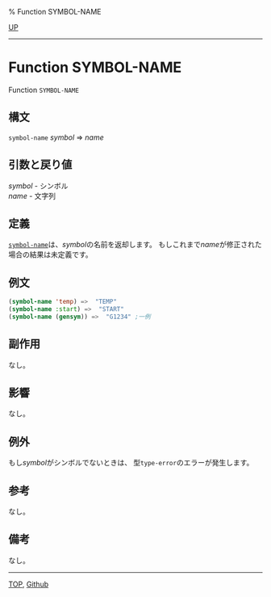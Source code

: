 % Function SYMBOL-NAME

[UP](10.2.html)  

---

# Function **SYMBOL-NAME**


Function `SYMBOL-NAME`


## 構文

`symbol-name` *symbol* => *name*


## 引数と戻り値

*symbol* - シンボル  
*name* - 文字列  


## 定義

[`symbol-name`](10.2.symbol-name.html)は、*symbol*の名前を返却します。
もしこれまで*name*が修正された場合の結果は未定義です。


## 例文

```lisp
(symbol-name 'temp) =>  "TEMP" 
(symbol-name :start) =>  "START"
(symbol-name (gensym)) =>  "G1234" ;一例
```


## 副作用

なし。


## 影響

なし。


## 例外

もし*symbol*がシンボルでないときは、
型`type-error`のエラーが発生します。


## 参考

なし。


## 備考

なし。


---
[TOP](index.html),  [Github](https://github.com/nptcl/npt-japanese)

